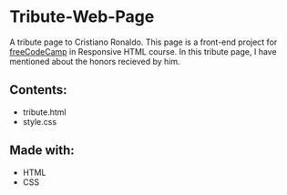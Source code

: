 # Tribute-Web-Page
A tribute page to Cristiano Ronaldo. This page is a front-end project for [freeCodeCamp](https://www.freecodecamp.org/) in Responsive HTML course. In this tribute page, I have mentioned about the honors recieved by him.

## Contents:
- tribute.html
- style.css

## Made with:
- HTML
- CSS
